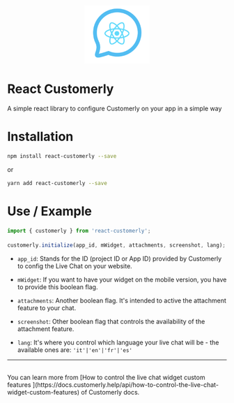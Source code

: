 <p align="center">
 <img src="logo.png" width="150">
</p>
<h1> React Customerly</h1>
A simple react library to configure Customerly on your app in a simple way

# Installation
```bash
npm install react-customerly --save
```

or 

```bash
yarn add react-customerly --save
```

# Use / Example
```javascript
import { customerly } from 'react-customerly';

customerly.initialize(app_id, mWidget, attachments, screenshot, lang);
```
- `app_id`: Stands for the ID (project ID or App ID) provided by Customerly to config the Live Chat on your website.

- `mWidget`: If you want to have your widget on the mobile version, you have to provide this boolean flag.

- `attachments`: Another boolean flag. It's intended to active the attachment feature to your chat.

- `screenshot`: Other boolean flag that controls the availability of the attachment feature.

- `lang`: It's where you control which language your live chat will be - the available ones are:  `'it'|'en'|'fr'|'es'`

---
<br>
You can learn more from [How to control the live chat widget custom features
](https://docs.customerly.help/api/how-to-control-the-live-chat-widget-custom-features) of Customerly docs.